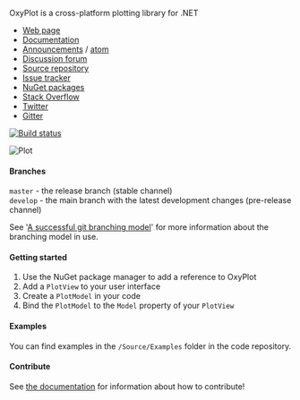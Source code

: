 OxyPlot is a cross-platform plotting library for .NET

- [Web page](http://oxyplot.org)  
- [Documentation](http://oxyplot.org/documentation)
- [Announcements](http://oxyplot.org/announcements) / [atom](http://oxyplot.org/atom.xml)
- [Discussion forum](http://discussion.oxyplot.org)
- [Source repository](http://github.com/oxyplot/oxyplot)
- [Issue tracker](http://github.com/oxyplot/oxyplot/issues)
- [NuGet packages](http://www.nuget.org/packages?q=oxyplot)
- [Stack Overflow](http://stackoverflow.com/questions/tagged/oxyplot)
- [Twitter](https://twitter.com/hashtag/oxyplot)
- [Gitter](https://gitter.im/oxyplot/oxyplot)

[![Build status](https://ci.appveyor.com/api/projects/status/mlaqnruo6ic3oe60)](https://ci.appveyor.com/project/objorke/oxyplot)

![Plot](http://oxyplot.org/public/images/normal-distributions.png)

#### Branches

`master` - the release branch (stable channel)  
`develop` -  the main branch with the latest development changes (pre-release channel)

See '[A successful git branching model](http://nvie.com/posts/a-successful-git-branching-model/)' for more information about the branching model in use.

#### Getting started

1. Use the NuGet package manager to add a reference to OxyPlot
2. Add a `PlotView` to your user interface
3. Create a `PlotModel` in your code
4. Bind the `PlotModel` to the `Model` property of your `PlotView`

#### Examples

You can find examples in the `/Source/Examples` folder in the code repository.

#### Contribute

See [the documentation](http://oxyplot.org/documentation/contributions) for information about how to contribute!
